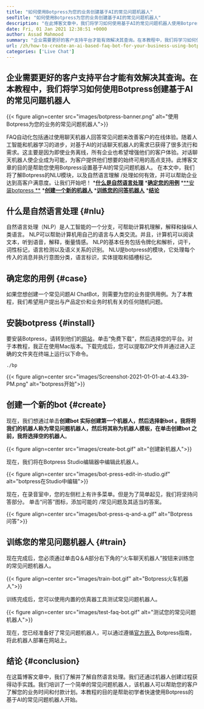 ```yaml
---
title: "如何使用Botpress为您的业务创建基于AI的常见问题机器人" 
seoTitle: "如何使用Botpress为您的业务创建基于AI的常见问题机器人" 
description: "在此博客文章中，我们将学习如何使用基于AI的常见问题机器人使用Botpress自动化客户查询。" 
date: Fri, 01 Jan 2021 12:38:51 +0000
author: Assad Mahmood
summary: "企业需要更好的客户支持平台才能有效解决其查询。在本教程中，我们将学习如何使用Botpress创建基于AI的常见问题机器人" 
url: /zh/how-to-create-an-ai-based-faq-bot-for-your-business-using-botpress/
categories: ['Live Chat']
---
```


## 企业需要更好的客户支持平台才能有效解决其查询。在本教程中，我们将学习如何使用Botpress创建基于AI的常见问题机器人

{{< figure align=center src="images/botpress-banner.png" alt="使用Botpress为您的业务的常见问题机器人">}}

FAQ自动化包括通过使用聊天机器人回答常见问题来改善客户的在线体验。随着人工智能和机器学习的进步，对基于AI的对话聊天机器人的需求已获得了很多流行和需求。这主要是因为即使业务离线，所有企业也希望增强他们的客户体验。对话聊天机器人使企业成为可能，为客户提供他们想要的始终可用的高点支持。此博客文章的目的是帮助您使用Botpress设置基于AI的常见问题机器人。
在本文中，我们将了解Botpress的NLU模块，以及自然语言理解 /处理如何有效，并可以帮助企业达到高客户满意度。让我们开始吧！
  ***[什么是自然语言处理][1]** 
  *[**确定您的用例**][2]
  *[**安装botpress **][3]
  *[**创建一个新的机器人**][4]
  *[**训练您的问答机器人**][5]
  *[**结论**][6]

## 什么是自然语言处理 {#nlu}
自然语言处理（NLP）是人工智能的一个分支，可帮助计算机理解，解释和操纵人类语言。 NLP可以帮助计算机用自己的语言与人类交流。并且，计算机可以阅读文本，听到语音，解释，衡量情感。
NLP的基本任务包括令牌化和解析，词干，词性标记，语言检测以及语义关系的识别。
NLU是botpress的模块，它处理每个传入的消息并执行意图分类，语言标识，实体提取和插槽标记。

## 确定您的用例 {#case}
如果您想创建一个常见问题AI ChatBot，则需要为您的业务提供用例。为了本教程，我们希望用户提出与产品定价和业务时机有关的任何随机问题。

## 安装botpress   {#install}
要安装Botpress，请转到他们的[网站][7]，单击“免费下载”，然后选择您的平台。对于本教程，我正在使用Mac版本。下载完成后，您可以提取ZIP文件并通过进入正确的文件夹在终端上运行以下命令。
```
./bp
```

{{< figure align=center src="images/Screenshot-2021-01-01-at-4.43.39-PM.png" alt="botpress开始">}}


## 创建一个新的bot   {#create}
现在，我们想通过单击**创建bot **实际创建第一个机器人，然后选择**新bot **。我将将我们的机器人称为常见问题机器人，然后将其称为机器人模板，在单击**创建bot **之前，我将选择**空的机器人**。

{{< figure align=center src="images/create-bot.gif" alt="创建新机器人">}}

现在，我们将在Botpress Studio编辑器中编辑此机器人。

{{< figure align=center src="images/bot-press-edit-in-studio.gif" alt="botpress在Studio中编辑">}}

现在，在录音室中，您的左侧栏上有许多菜单。但是为了简单起见，我们将坚持问答部分。
单击“问答”图标，添加可能的 /常见问题及其适当的答案。

{{< figure align=center src="images/bot-press-q-and-a.gif" alt="Botpress问答">}}


## 训练您的常见问题机器人 {#train}
现在完成后，您必须通过单击Q＆A部分右下角的“火车聊天机器人”按钮来训练您的常见问题机器人。

{{< figure align=center src="images/train-bot.gif" alt="Botpress火车机器人">}}

训练完成后，您可以使用内置的仿真器工具测试常见问题机器人。

{{< figure align=center src="images/test-faq-bot.gif" alt="测试您的常见问题机器人">}}

现在，您已经准备好了常见问题机器人，可以通过遵循[官方嵌入][8] Botpress指南，将此机器人部署在网站上。

## 结论 {#conclusion}
在这篇博客文章中，我们了解并了解自然语言处理。我们还通过机器人创建过程获得动手实践。我们培训了一个简单的常见问题机器人，该机器人可以帮助您的客户了解您的业务时间和付款计划。本教程的目的是帮助初学者快速使用Botpress的基于AI的常见问题机器人开始。

  
[1]: #nlu
[2]: #case
[3]: #install
[4]: #create
[5]: #train
[6]: #conclusion
[7]: https://botpress.com/download
[8]: https://botpress.com/docs/channels/web
